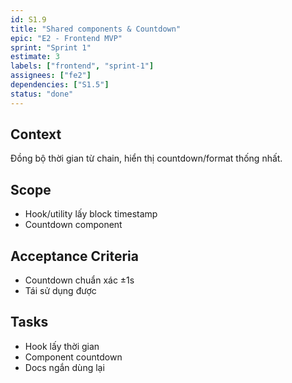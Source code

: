 ```yaml
---
id: S1.9
title: "Shared components & Countdown"
epic: "E2 - Frontend MVP"
sprint: "Sprint 1"
estimate: 3
labels: ["frontend", "sprint-1"]
assignees: ["fe2"]
dependencies: ["S1.5"]
status: "done"
---
```


## Context
Đồng bộ thời gian từ chain, hiển thị countdown/format thống nhất.

## Scope
- Hook/utility lấy block timestamp
- Countdown component

## Acceptance Criteria
- Countdown chuẩn xác ±1s
- Tái sử dụng được

## Tasks
- Hook lấy thời gian
- Component countdown
- Docs ngắn dùng lại

